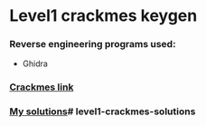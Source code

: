 # Level1 crackmes keygen
### Reverse engineering programs used:
- Ghidra

###  [Crackmes link](https://crackmes.one/crackme/646627a933c5d439389131d9)
### [My solutions](solutions/README.md)# level1-crackmes-solutions
